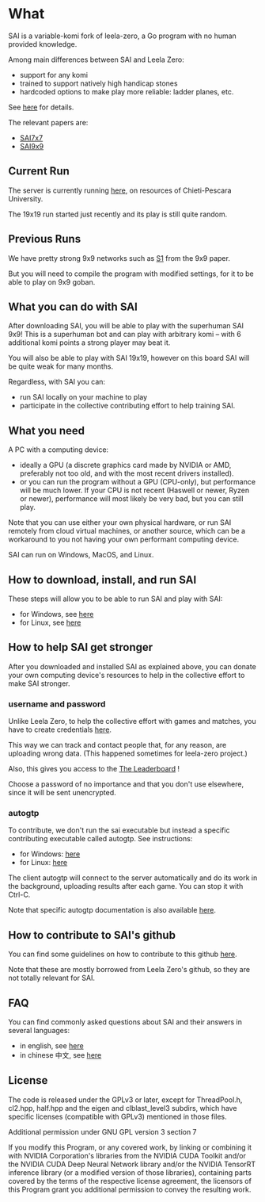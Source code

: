 # What

SAI is a variable-komi fork of leela-zero, a Go program with no human
 provided knowledge.

Among main differences between SAI and Leela Zero:

- support for any komi
- trained to support natively high handicap stones
- hardcoded options to make play more reliable: ladder planes, etc.

See [here](/docs/DIFFERENCES-SAI-LZ.md) for details.

The relevant papers are:

- [SAI7x7](https://arxiv.org/abs/1809.03928)
- [SAI9x9](https://arxiv.org/abs/1905.10863)

## Current Run

The server is currently running [here](http://sai.unich.it/), on
 resources of Chieti-Pescara University.

The 19x19 run started just recently and its play is still quite random.

## Previous Runs

We have pretty strong 9x9 networks such as
 [S1](http://sai.unich.it/networks/94619dea457de054503cec030269ce842c47055ba51e96db8fee841dfbaf05f9.gz)
 from the 9x9 paper.

But you will need to compile the program with modified settings, for it
 to be able to play on 9x9 goban.

## What you can do with SAI

After downloading SAI, you will be able to play with the superhuman SAI 9x9!
 This is a superhuman bot and can play with arbitrary komi – with 6 additional
 komi points a strong player may beat it.

You will also be able to play with SAI 19x19, however on this board SAI will
 be quite weak for many months.

Regardless, with SAI you can:

- run SAI locally on your machine to play
- participate in the collective contributing effort to help training SAI.

## What you need

A PC with a computing device:

- ideally a GPU (a discrete graphics card made by NVIDIA or AMD,
 preferably not too old, and with the most recent drivers installed).
- or you can run the program without a GPU (CPU-only), but performance
 will be much lower. If your CPU is not recent (Haswell or newer, Ryzen
 or newer), performance will most likely be very bad, but you can still play.

Note that you can use either your own physical hardware, or run SAI
 remotely from cloud virtual machines, or another source, which can
 be a workaround to you not having your own performant computing device.

SAI can run on Windows, MacOS, and Linux.

## How to download, install, and run SAI

These steps will allow you to be able to run SAI and play with SAI:

- for Windows, see [here](/docs/RUN-WINDOWS.md)
- for Linux, see [here](/docs/RUN-LINUX.md)

## How to help SAI get stronger

After you downloaded and installed SAI as explained above, you can
 donate your own computing device's resources to help in the collective
 effort to make SAI stronger.

### username and password

Unlike Leela Zero, to help the collective effort with games and matches,
 you have to create credentials [here](http://sai.unich.it/user-request).

This way we can track and contact people that, for any reason, are
 uploading wrong data. (This happened sometimes for leela-zero project.)

Also, this gives you access to the [The Leaderboard](http://sai.unich.it/leaderboard) !

Choose a password of no importance and that you don't use elsewhere,
 since it will be sent unencrypted.

### autogtp

To contribute, we don't run the sai executable but instead a specific
 contributing executable called autogtp. See instructions:

- for Windows: [here](/docs/CONTRIBUTING-WINDOWS.md)
- for Linux: [here](/docs/CONTRIBUTING-LINUX.md)

The client autogtp will connect to the server automatically and do its
work in the background, uploading results after each game. You can
stop it with Ctrl-C.

Note that specific autogtp documentation is also available
 [here](/autogtp/README.md).

## How to contribute to SAI's github

You can find some guidelines on how to contribute to this github
 [here](/docs/CONTRIBUTING-GITHUB.md).

Note that these are mostly borrowed from Leela Zero's github, so
 they are not totally relevant for SAI.

## FAQ

You can find commonly asked questions about SAI and their answers
 in several languages:

- in english, see [here](/docs/FAQ-ENGLISH.md)
- in chinese 中文, see [here](/docs/FAQ-CHINESE.md)

## License

The code is released under the GPLv3 or later, except for
ThreadPool.h, cl2.hpp, half.hpp and the eigen and clblast_level3
subdirs, which have specific licenses (compatible with GPLv3)
mentioned in those files.

Additional permission under GNU GPL version 3 section 7

If you modify this Program, or any covered work, by linking or
combining it with NVIDIA Corporation's libraries from the
NVIDIA CUDA Toolkit and/or the NVIDIA CUDA Deep Neural
Network library and/or the NVIDIA TensorRT inference library
(or a modified version of those libraries), containing parts covered
by the terms of the respective license agreement, the licensors of
this Program grant you additional permission to convey the resulting
work.
